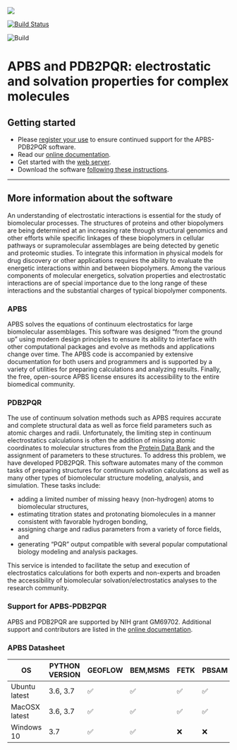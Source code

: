 <a href='http://www.poissonboltzmann.org/'><img src='https://img.shields.io/badge/homepage-poissonboltzmann-blue.svg'></a>

[![Build Status](https://travis-ci.org/Electrostatics/apbs-pdb2pqr.svg?branch=master)](https://travis-ci.org/Electrostatics/apbs-pdb2pqr)

![Build](https://github.com/Electrostatics/apbs-pdb2pqr/workflows/Build/badge.svg)

# APBS and PDB2PQR: electrostatic and solvation properties for complex molecules

## Getting started

* Please [register your use](http://eepurl.com/by4eQr) to ensure continued support for the APBS-PDB2PQR software.
* Read our [online documentation](http://apbs-pdb2pqr.readthedocs.io/).
* Get started with the [web server](http://server.poissonboltzmann.org/).
* Download the software [following these instructions](http://apbs-pdb2pqr.readthedocs.io/en/latest/downloads.html).

-----


## More information about the software

An understanding of electrostatic interactions is essential for the study of biomolecular processes.
The structures of proteins and other biopolymers are being determined at an increasing rate through structural genomics and other efforts while specific linkages of these biopolymers in cellular pathways or supramolecular assemblages are being detected by genetic and proteomic studies.
To integrate this information in physical models for drug discovery or other applications requires the ability to evaluate the energetic interactions within and between biopolymers.
Among the various components of molecular energetics, solvation properties and electrostatic interactions are of special importance due to the long range of these interactions and the substantial charges of typical biopolymer components.

### APBS

APBS solves the equations of continuum electrostatics for large biomolecular assemblages.
This software was designed “from the ground up” using modern design principles to ensure its ability to interface with other computational packages and evolve as methods and applications change over time.
The APBS code is accompanied by extensive documentation for both users and programmers and is supported by a variety of utilities for preparing calculations and analyzing results.
Finally, the free, open-source APBS license ensures its accessibility to the entire biomedical community.

### PDB2PQR
The use of continuum solvation methods such as APBS requires accurate and complete structural data as well as force field parameters such as atomic charges and radii.
Unfortunately, the limiting step in continuum electrostatics calculations is often the addition of missing atomic coordinates to molecular structures from the [Protein Data Bank](http://www.wwpdb.org/) and the assignment of parameters to these structures.
To address this problem, we have developed PDB2PQR.
This software automates many of the common tasks of preparing structures for continuum solvation calculations as well as many other types of biomolecular structure modeling, analysis, and simulation.
These tasks include:

* adding a limited number of missing heavy (non-hydrogen) atoms to biomolecular structures,
* estimating titration states and protonating biomolecules in a manner consistent with favorable hydrogen bonding,
* assigning charge and radius parameters from a variety of force fields, and
* generating “PQR” output compatible with several popular computational biology modeling and analysis packages.

This service is intended to facilitate the setup and execution of electrostatics calculations for both experts and non-experts and broaden the accessibility of biomolecular solvation/electrostatics analyses to the research community.

### Support for APBS-PDB2PQR

APBS and PDB2PQR are supported by NIH grant GM69702.
Additional support and contributors are listed in the [online documentation](http://apbs-pdb2pqr.readthedocs.io/).

### APBS Datasheet


OS            | PYTHON VERSION | GEOFLOW            | BEM,MSMS           | FETK               | PBSAM              | PBAM               | PYTHON             | SHARED_LIBS        | TESTS PASS
------------- | ------------ | ------------- | ------------- | ------------- | ------------- | ------------- | ------------- | ------------- | ------------- 
Ubuntu latest | 3.6, 3.7       | :white_check_mark: | :white_check_mark: | :white_check_mark: | :white_check_mark: | :white_check_mark: | :white_check_mark: | :white_check_mark: | :white_check_mark:
MacOSX latest | 3.6, 3.7       | :white_check_mark: | :white_check_mark: | :white_check_mark: | :white_check_mark: | :white_check_mark: | :white_check_mark: | :white_check_mark: | :white_check_mark:
Windows 10    | 3.7            | :white_check_mark: | :white_check_mark: | :x:                | :x:                | :white_check_mark: | :white_check_mark: | :x:                | :white_check_mark:
